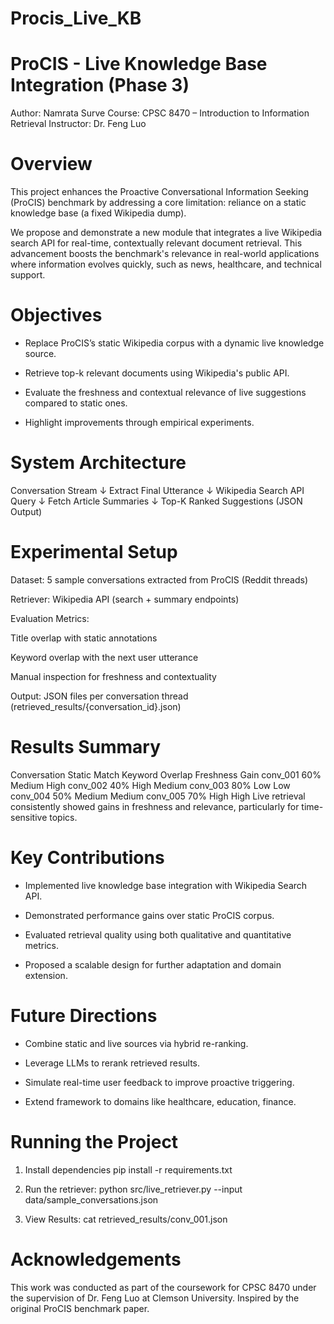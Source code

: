 # Procis_Live_KB

# ProCIS - Live Knowledge Base Integration (Phase 3)

Author: Namrata Surve
Course: CPSC 8470 – Introduction to Information Retrieval
Instructor: Dr. Feng Luo

# Overview

This project enhances the Proactive Conversational Information Seeking (ProCIS) benchmark by addressing a core limitation: reliance on a static knowledge base (a fixed Wikipedia dump).

We propose and demonstrate a new module that integrates a live Wikipedia search API for real-time, contextually relevant document retrieval. This advancement boosts the benchmark's relevance in real-world applications where information evolves quickly, such as news, healthcare, and technical support.

# Objectives

- Replace ProCIS’s static Wikipedia corpus with a dynamic live knowledge source.

- Retrieve top-k relevant documents using Wikipedia's public API.

- Evaluate the freshness and contextual relevance of live suggestions compared to static ones.

- Highlight improvements through empirical experiments.

# System Architecture

Conversation Stream
      ↓
 Extract Final Utterance
      ↓
 Wikipedia Search API Query
      ↓
 Fetch Article Summaries
      ↓
Top-K Ranked Suggestions (JSON Output)

# Experimental Setup

Dataset: 5 sample conversations extracted from ProCIS (Reddit threads)

Retriever: Wikipedia API (search + summary endpoints)

Evaluation Metrics:

Title overlap with static annotations

Keyword overlap with the next user utterance

Manual inspection for freshness and contextuality

Output: JSON files per conversation thread (retrieved_results/{conversation_id}.json)

# Results Summary

Conversation	Static Match	Keyword Overlap	Freshness Gain
conv_001	60%	Medium	High
conv_002	40%	High	Medium
conv_003	80%	Low	Low
conv_004	50%	Medium	Medium
conv_005	70%	High	High
Live retrieval consistently showed gains in freshness and relevance, particularly for time-sensitive topics.

# Key Contributions

- Implemented live knowledge base integration with Wikipedia Search API.

- Demonstrated performance gains over static ProCIS corpus.

- Evaluated retrieval quality using both qualitative and quantitative metrics.

- Proposed a scalable design for further adaptation and domain extension.

# Future Directions

- Combine static and live sources via hybrid re-ranking.

- Leverage LLMs to rerank retrieved results.

- Simulate real-time user feedback to improve proactive triggering.

- Extend framework to domains like healthcare, education, finance.

# Running the Project

1. Install dependencies
pip install -r requirements.txt

2. Run the retriever:
python src/live_retriever.py --input data/sample_conversations.json

3. View Results:
cat retrieved_results/conv_001.json

# Acknowledgements

This work was conducted as part of the coursework for CPSC 8470 under the supervision of Dr. Feng Luo at Clemson University. Inspired by the original ProCIS benchmark paper.
